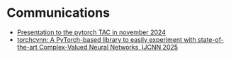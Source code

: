 # Communications

- [Presentation to the pytorch TAC in november 2024](./2024_pytorch_TAC)
- [torchcvnn: A PyTorch-based library to easily experiment with state-of-the-art Complex-Valued Neural Networks, IJCNN 2025](./2025_ijcnn)
